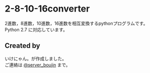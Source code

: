 # 2-8-10-16converter
2進数，8進数，10進数，16進数を相互変換するpythonプログラムです。<br>
Python 2.7 に対応しています。<br>
## Created by
いけにゃん。が作成しました。<br>
ご連絡は <a href="https://twitter.com/server_boujin">@server_boujin</a> まで。
